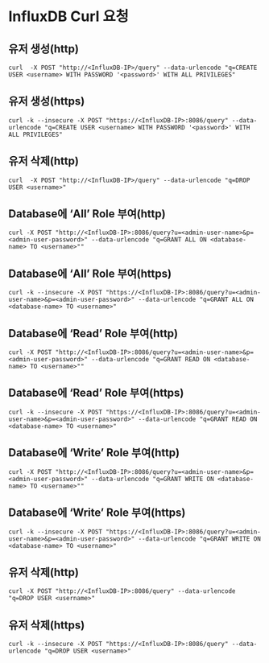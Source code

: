# InfluxDB Curl 요청

## 유저 생성(http)
`curl  -X POST "http://<InfluxDB-IP>/query" --data-urlencode "q=CREATE USER <username> WITH PASSWORD '<password>' WITH ALL PRIVILEGES"`

## 유저 생성(https)

`curl -k --insecure -X POST "https://<InfluxDB-IP>:8086/query" --data-urlencode "q=CREATE USER <username> WITH PASSWORD '<password>' WITH ALL PRIVILEGES"`


## 유저 삭제(http)
`curl  -X POST "http://<InfluxDB-IP>/query" --data-urlencode "q=DROP USER <username>"`

## Database에 ‘All’ Role 부여(http)
`curl -X POST "http://<InfluxDB-IP>:8086/query?u=<admin-user-name>&p=<admin-user-password>" --data-urlencode "q=GRANT ALL ON <database-name> TO <username>""`

## Database에 ‘All’ Role 부여(https)
`curl -k --insecure -X POST "https://<InfluxDB-IP>:8086/query?u=<admin-user-name>&p=<admin-user-password>" --data-urlencode "q=GRANT ALL ON <database-name> TO <username>"`

## Database에 ‘Read’ Role 부여(http)
`curl -X POST "http://<InfluxDB-IP>:8086/query?u=<admin-user-name>&p=<admin-user-password>" --data-urlencode "q=GRANT READ ON <database-name> TO <username>""`

## Database에 ‘Read’ Role 부여(https)
`curl -k --insecure -X POST "https://<InfluxDB-IP>:8086/query?u=<admin-user-name>&p=<admin-user-password>" --data-urlencode "q=GRANT READ ON <database-name> TO <username>"`

## Database에 ‘Write’ Role 부여(http)
`curl -X POST "http://<InfluxDB-IP>:8086/query?u=<admin-user-name>&p=<admin-user-password>" --data-urlencode "q=GRANT WRITE ON <database-name> TO <username>""`

## Database에 ‘Write’ Role 부여(https)
`curl -k --insecure -X POST "https://<InfluxDB-IP>:8086/query?u=<admin-user-name>&p=<admin-user-password>" --data-urlencode "q=GRANT WRITE ON <database-name> TO <username>"`

## 유저 삭제(http)
`curl -X POST "http://<InfluxDB-IP>:8086/query" --data-urlencode "q=DROP USER <username>"`

## 유저 삭제(https)
`curl -k --insecure -X POST "https://<InfluxDB-IP>:8086/query" --data-urlencode "q=DROP USER <username>"`
